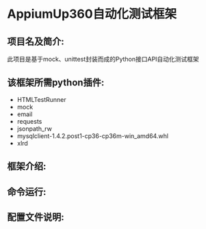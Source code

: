 # AppiumUp360自动化测试框架
## 项目名及简介:
此项目是基于mock、unittest封装而成的Python接口API自动化测试框架

## 该框架所需python插件:
* HTMLTestRunner
* mock
* email
* requests
* jsonpath_rw
* mysqlclient-1.4.2.post1-cp36-cp36m-win_amd64.whl
* xlrd

## 框架介绍:


## 命令运行:


## 配置文件说明:
